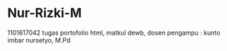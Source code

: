 # Nur-Rizki-M
1101617042
tugas portofolio html, matkul dewb, dosen pengampu : kunto imbar nursetyo, M.Pd
